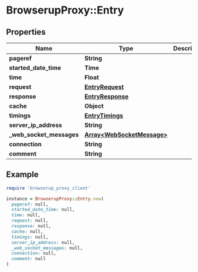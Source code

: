 # BrowserupProxy::Entry

## Properties

| Name | Type | Description | Notes |
| ---- | ---- | ----------- | ----- |
| **pageref** | **String** |  | [optional] |
| **started_date_time** | **Time** |  |  |
| **time** | **Float** |  |  |
| **request** | [**EntryRequest**](EntryRequest.md) |  |  |
| **response** | [**EntryResponse**](EntryResponse.md) |  |  |
| **cache** | **Object** |  |  |
| **timings** | [**EntryTimings**](EntryTimings.md) |  |  |
| **server_ip_address** | **String** |  | [optional] |
| **_web_socket_messages** | [**Array&lt;WebSocketMessage&gt;**](WebSocketMessage.md) |  | [optional] |
| **connection** | **String** |  | [optional] |
| **comment** | **String** |  | [optional] |

## Example

```ruby
require 'browserup_proxy_client'

instance = BrowserupProxy::Entry.new(
  pageref: null,
  started_date_time: null,
  time: null,
  request: null,
  response: null,
  cache: null,
  timings: null,
  server_ip_address: null,
  _web_socket_messages: null,
  connection: null,
  comment: null
)
```

